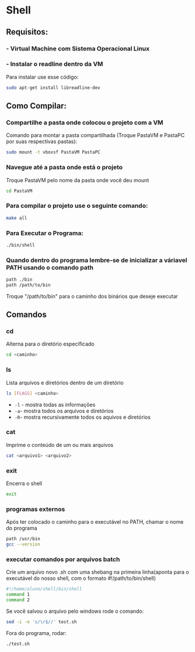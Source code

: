 # Shell

## Requisitos:

### - Virtual Machine com Sistema Operacional Linux

### - Instalar o readline dentro da VM
Para instalar use esse código:
```sh
sudo apt-get install libreadline-dev
```

## Como Compilar:

### Compartilhe a pasta onde colocou o projeto com a VM
Comando para montar a pasta compartilhada (Troque PastaVM e PastaPC por suas respectivas pastas):
```sh
sudo mount -t vboxsf PastaVM PastaPC
```

### Navegue até a pasta onde está o projeto
Troque PastaVM pelo nome da pasta onde você deu mount
```sh
cd PastaVM
```

### Para compilar o projeto use o seguinte comando:
```sh
make all
```

### Para Executar o Programa:
```sh
./bin/shell
```

### Quando dentro do programa lembre-se de inicializar a váriavel PATH usando o comando path
```sh
path ./bin
path /path/to/bin
```
Troque "/path/to/bin" para o caminho dos binários que deseje executar

## Comandos
### cd
Alterna para o diretório específicado

```sh
cd <caminho>
```

### ls
Lista arquivos e diretórios dentro de um diretório

```sh
ls [FLAGS] <caminho>
```
- `-l` - mostra todas as informações
- `-a`- mostra todos os arquivos e diretórios
- `-R`- mostra recursivamente todos os aquivos e diretórios

### cat
Imprime o conteúdo de um ou mais arquivos

```sh
cat <arquivo1> <arquivo2>
```

### exit
Encerra o shell

```sh
exit
```
### programas externos
Após ter colocado o caminho para o executável no PATH, chamar o nome do programa

```sh
path /usr/bin
gcc --version
```

### executar comandos por arquivos batch
Crie um arquivo novo .sh com uma shebang na primeira linha(aponta para o executável do nosso shell, com o formato #!/path/to/bin/shell)
```sh
#!/home/aluno/shell/bin/shell
command 1
command 2
```
Se você salvou o arquivo pelo windows rode o comando:
```sh
sed -i -e 's/\r$//' test.sh
```
Fora do programa, rodar:
```sh
./test.sh
```
